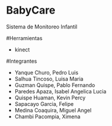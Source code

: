 # BabyCare
Sistema de Monitoreo Infantil

#Herramientas

- kinect

#Integrantes

- Yanque Churo, Pedro Luis
- Salhua Tincoso, Luisa Maria
- Guzman Quispe, Pablo Fernando
- Paredes Apaza, Isabel Angelica Lucia
- Quispe Huaman, Kevin Percy
- Sapacayo Garcia, Felipe
- Medina Coaquira, Miguel Angel
- Chambi Pacompia, Ximena
